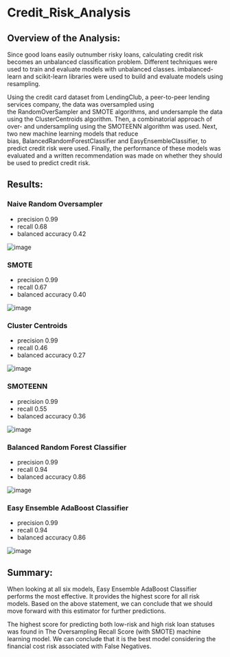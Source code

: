 # Credit_Risk_Analysis

## Overview of the Analysis:

Since good loans easily outnumber risky loans, calculating credit risk becomes an unbalanced classification problem. Different techniques were used to train and evaluate models with unbalanced classes. imbalanced-learn and scikit-learn libraries were used to build and evaluate models using resampling.

Using the credit card dataset from LendingClub, a peer-to-peer lending services company,  the data was oversampled using the RandomOverSampler and SMOTE algorithms, and undersample the data using the ClusterCentroids algorithm. Then, a combinatorial approach of over- and undersampling using the SMOTEENN algorithm was used. Next, two new machine learning models that reduce bias, BalancedRandomForestClassifier and EasyEnsembleClassifier, to predict credit risk were used. Finally, the performance of these models was evaluated and a written recommendation was made on whether they should be used to predict credit risk.

## Results:

### Naive Random Oversampler

- precision 0.99
- recall 0.68
- balanced accuracy 0.42

![image](https://user-images.githubusercontent.com/107759305/222335951-d5c06a77-adc6-4845-98f8-b5ed4628611c.png)

### SMOTE

- precision 0.99
- recall 0.67
- balanced accuracy 0.40

![image](https://user-images.githubusercontent.com/107759305/222336115-7af3f911-05e4-4b0a-b379-21316eff1a3f.png)

### Cluster Centroids

- precision 0.99
- recall 0.46
- balanced accuracy 0.27

![image](https://user-images.githubusercontent.com/107759305/222336226-79685388-a305-4469-8fc7-7b7dd5c03ac4.png)

### SMOTEENN

- precision 0.99
- recall 0.55
- balanced accuracy 0.36

![image](https://user-images.githubusercontent.com/107759305/222336340-40f10765-1459-4d4e-9864-901cffcdbe8a.png)

### Balanced Random Forest Classifier

- precision 0.99
- recall 0.94
- balanced accuracy 0.86

![image](https://user-images.githubusercontent.com/107759305/222336445-59c6eaf4-a1db-42d7-ada3-3cff824036a4.png)

### Easy Ensemble AdaBoost Classifier

- precision 0.99
- recall 0.94
- balanced accuracy 0.86

![image](https://user-images.githubusercontent.com/107759305/222336533-b1e17c65-01e6-4512-a7f9-421b4aeb0243.png)

## Summary:

When looking at all six models, Easy Ensemble AdaBoost Classifier performs the most effective. It provides the highest score for all risk models. Based on the above statement, we can conclude that we should move forward with this estimator for further predictions.

The highest score for predicting both low-risk and high risk loan statuses was found in The Oversampling Recall Score (with SMOTE) machine learning model. We can conclude that it is the best model considering the financial cost risk associated with False Negatives.




















